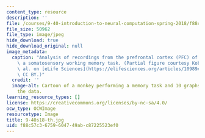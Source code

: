 ```yaml
---
content_type: resource
description: ''
file: /courses/9-40-introduction-to-neural-computation-spring-2018/f88c57c36759604749abc87225523ef0_9-40s18-th.jpg
file_size: 50962
file_type: image/jpeg
hide_download: true
hide_download_original: null
image_metadata:
  caption: "Analysis of recordings from the prefrontal cortex (PFC) of monkeys performing\
    \ a somatosensory working memory task. (Partial figure courtesy Kobak, D., et\
    \ al. on [eLife Sciences](https://elifesciences.org/articles/10989#fig3).\_License:\
    \ CC BY.)"
  credit: ''
  image-alt: Cartoon of a monkey performing a memory task and 10 graphs depicting
    the data.
learning_resource_types: []
license: https://creativecommons.org/licenses/by-nc-sa/4.0/
ocw_type: OCWImage
resourcetype: Image
title: 9-40s18-th.jpg
uid: f88c57c3-6759-6047-49ab-c87225523ef0
---
```

